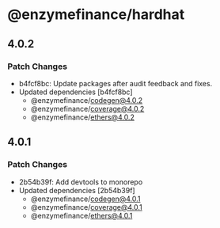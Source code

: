 # @enzymefinance/hardhat

## 4.0.2

### Patch Changes

- b4fcf8bc: Update packages after audit feedback and fixes.
- Updated dependencies [b4fcf8bc]
  - @enzymefinance/codegen@4.0.2
  - @enzymefinance/coverage@4.0.2
  - @enzymefinance/ethers@4.0.2

## 4.0.1

### Patch Changes

- 2b54b39f: Add devtools to monorepo
- Updated dependencies [2b54b39f]
  - @enzymefinance/codegen@4.0.1
  - @enzymefinance/coverage@4.0.1
  - @enzymefinance/ethers@4.0.1
